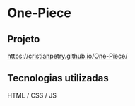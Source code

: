 # One-Piece

## Projeto

https://cristianpetry.github.io/One-Piece/

## Tecnologias utilizadas

HTML / CSS / JS
